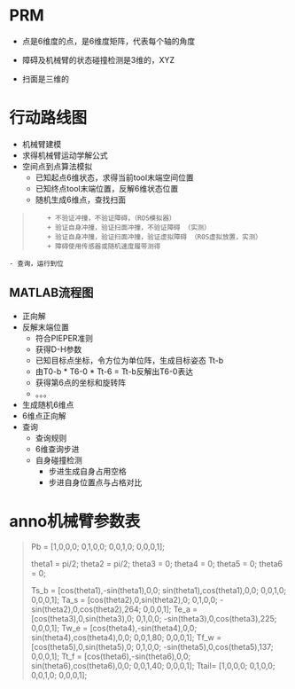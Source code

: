 # PRM

* 点是6维度的点，是6维度矩阵，代表每个轴的角度

* 障碍及机械臂的状态碰撞检测是3维的，XYZ

* 扫面是三维的



# 行动路线图
* 机械臂建模
* 求得机械臂运动学解公式
* 空间点到点算法模拟
    - 已知起点6维状态，求得当前tool末端空间位置
    - 已知终点tool末端位置，反解6维状态位置
    - 随机生成6维点，查找扫面
>         + 不验证冲撞，不验证障碍，（ROS模拟器）
>         + 验证自身冲撞，验证扫面冲撞，不验证障碍 （实测）
>         + 验证自身冲撞，验证扫面冲撞，验证虚拟障碍 （ROS虚拟放置，实测）
>         + 障碍使用传感器或随机速度履带测得
    - 查询，运行到位
        
## MATLAB流程图
* 正向解
* 反解末端位置
    - 符合PIEPER准则
    - 获得D-H参数
    - 已知目标点坐标，令方位为单位阵，生成目标姿态 Tt-b
    - 由T0-b * T6-0 * Tt-6 = Tt-b反解出T6-0表达
    - 获得第6点的坐标和旋转阵
    - 。。。
* 生成随机6维点
* 6维点正向解
* 查询
    - 查询规则
    - 6维查询步进
    - 自身碰撞检测
        + 步进生成自身占用空格
        + 步进自身位置点与占格对比

# anno机械臂参数表

> Pb = [1,0,0,0;  0,1,0,0;    0,0,1,0;    0,0,0,1];
> 
> theta1 = pi/2;
> theta2 = pi/2;
> theta3 = 0;
> theta4 = 0;
> theta5 = 0;
> theta6 = 0;
> 
> Ts_b = [cos(theta1),-sin(theta1),0,0;   sin(theta1),cos(theta1),0,0;    0,0,1,0;  0,0,0,1];
> Ta_s = [cos(theta2),0,sin(theta2),0;    0,1,0,0;    -sin(theta2),0,cos(theta2),264;  0,0,0,1];
> Te_a = [cos(theta3),0,sin(theta3),0;    0,1,0,0;    -sin(theta3),0,cos(theta3),225;    0,0,0,1];
> Tw_e = [cos(theta4),-sin(theta4),0,0;   sin(theta4),cos(theta4),0,0;    0,0,1,80;   0,0,0,1];
> Tf_w = [cos(theta5),0,sin(theta5),0;    0,1,0,0;    -sin(theta5),0,cos(theta5),137;  0,0,0,1];
> Tt_f = [cos(theta6),-sin(theta6),0,0;   sin(theta6),cos(theta6),0,0;    0,0,1,40;   0,0,0,1];
> Ttail= [1,0,0,0;    0,1,0,0;    0,0,1,0;    0,0,0,1];



